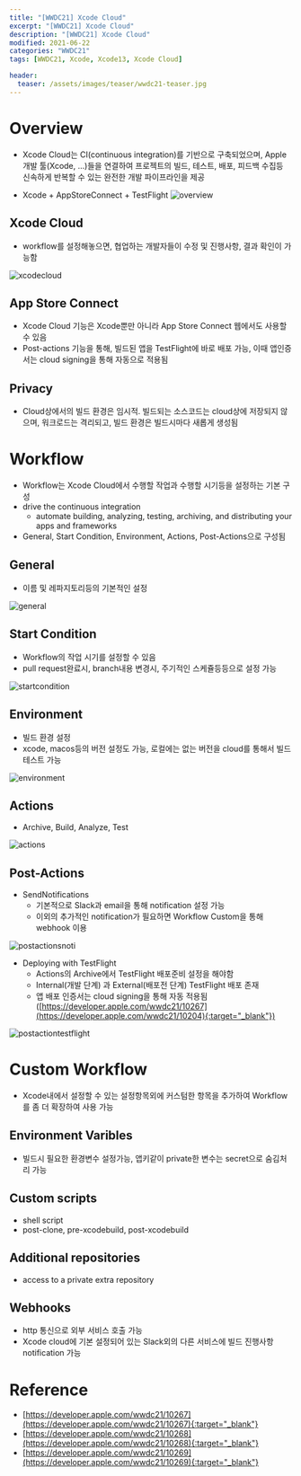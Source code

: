 ```yaml
---
title: "[WWDC21] Xcode Cloud"
excerpt: "[WWDC21] Xcode Cloud"
description: "[WWDC21] Xcode Cloud"
modified: 2021-06-22
categories: "WWDC21"
tags: [WWDC21, Xcode, Xcode13, Xcode Cloud]

header:
  teaser: /assets/images/teaser/wwdc21-teaser.jpg
---
```


# Overview
- Xcode Cloud는 CI(continuous integration)를 기반으로 구축되었으며, Apple 개발 툴(Xcode, ...)들을 연결하여 프로젝트의 빌드, 테스트, 배포, 피드백 수집등 신속하게 반복할 수 있는 완전한 개발 파이프라인을 제공

- Xcode + AppStoreConnect + TestFlight
![overview](/assets/images/post/wwdc21/xcodecloud/overview.png)

## Xcode Cloud
- workflow를 설정해놓으면, 협업하는 개발자들이 수정 및 진행사항, 결과 확인이 가능함

![xcodecloud](/assets/images/post/wwdc21/xcodecloud/xcodecloud.png)

## App Store Connect
- Xcode Cloud 기능은 Xcode뿐만 아니라 App Store Connect 웹에서도 사용할 수 있음
- Post-actions 기능을 통해, 빌드된 앱을 TestFlight에 바로 배포 가능, 이때 앱인증서는 cloud signing을 통해 자동으로 적용됨

## Privacy
- Cloud상에서의 빌드 환경은 임시적. 빌드되는 소스코드는 cloud상에 저장되지 않으며, 워크로드는 격리되고, 빌드 환경은 빌드시마다 새롭게 생성됨

# Workflow
- Workflow는 Xcode Cloud에서 수행할 작업과 수행할 시기등을 설정하는 기본 구성
- drive the continuous integration
    - automate building, analyzing, testing, archiving, and distributing your apps and frameworks
- General, Start Condition, Environment, Actions, Post-Actions으로 구성됨

## General
- 이름 및 레파지토리등의 기본적인 설정

![general](/assets/images/post/wwdc21/xcodecloud/general.png)

## Start Condition
- Workflow의 작업 시기를 설정할 수 있음
- pull request완료시, branch내용 변경시, 주기적인 스케쥴등등으로 설정 가능

![startcondition](/assets/images/post/wwdc21/xcodecloud/startcondition.png)

## Environment
- 빌드 환경 설정
- xcode, macos등의 버전 설정도 가능, 로컬에는 없는 버전을 cloud를 통해서 빌드 테스트 가능

![environment](/assets/images/post/wwdc21/xcodecloud/environment.png)

## Actions
- Archive, Build, Analyze, Test

![actions](/assets/images/post/wwdc21/xcodecloud/actions.png)



## Post-Actions
- SendNotifications
  - 기본적으로 Slack과 email을 통해 notification 설정 가능
  - 이외의 추가적인 notification가 필요하면 Workflow Custom을 통해 webhook 이용

![postactionsnoti](/assets/images/post/wwdc21/xcodecloud/postactionsnoti.png)

- Deploying with TestFlight
  - Actions의 Archive에서 TestFlight 배포준비 설정을 해야함
  - Internal(개발 단계) 과 External(배포전 단계) TestFlight 배포 존재
  - 앱 배포 인증서는 cloud signing을 통해 자동 적용됨([https://developer.apple.com/wwdc21/10267](https://developer.apple.com/wwdc21/10204){:target="_blank"})

![postactiontestflight](/assets/images/post/wwdc21/xcodecloud/postactionstestflight.png)

# Custom Workflow
- Xcode내에서 설정할 수 있는 설정항목외에 커스텀한 항목을 추가하여 Workflow를 좀 더 확장하여 사용 가능

## Environment Varibles
   - 빌드시 필요한 환경변수 설정가능, 앱키같이 private한 변수는 secret으로 숨김처리 가능

## Custom scripts
   - shell script
   - post-clone, pre-xcodebuild, post-xcodebuild

## Additional repositories
   - access to a private extra repository

## Webhooks
   - http 통신으로 외부 서비스 호출 가능
   - Xcode cloud에 기본 설정되어 있는 Slack외의 다른 서비스에 빌드 진행사항 notification 가능

# Reference
- [https://developer.apple.com/wwdc21/10267](https://developer.apple.com/wwdc21/10267){:target="_blank"}
- [https://developer.apple.com/wwdc21/10268](https://developer.apple.com/wwdc21/10268){:target="_blank"}
- [https://developer.apple.com/wwdc21/10269](https://developer.apple.com/wwdc21/10269){:target="_blank"}
